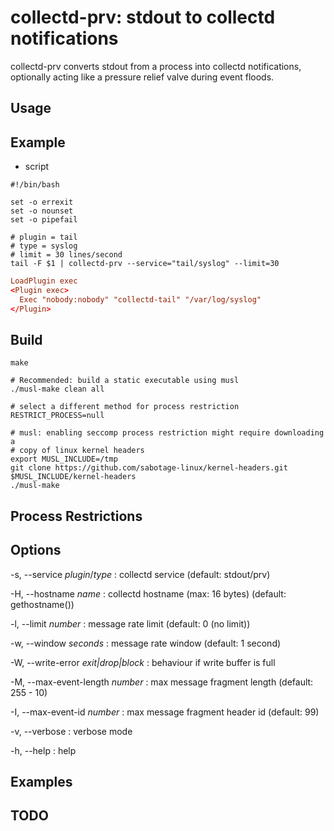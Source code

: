 # collectd-prv: stdout to collectd notifications

collectd-prv converts stdout from a process into collectd notifications,
optionally acting like a pressure relief valve during event floods.

## Usage

## Example

* script

```collectd-tail
#!/bin/bash

set -o errexit
set -o nounset
set -o pipefail

# plugin = tail
# type = syslog
# limit = 30 lines/second
tail -F $1 | collectd-prv --service="tail/syslog" --limit=30
```

```collectd.conf
LoadPlugin exec
<Plugin exec>
  Exec "nobody:nobody" "collectd-tail" "/var/log/syslog"
</Plugin>
```

## Build

```
make

# Recommended: build a static executable using musl
./musl-make clean all

# select a different method for process restriction
RESTRICT_PROCESS=null

# musl: enabling seccomp process restriction might require downloading a
# copy of linux kernel headers
export MUSL_INCLUDE=/tmp
git clone https://github.com/sabotage-linux/kernel-headers.git $MUSL_INCLUDE/kernel-headers
./musl-make
```

## Process Restrictions

## Options

-s, --service *plugin*/*type*
: collectd service (default: stdout/prv)

-H, --hostname *name*
: collectd hostname (max: 16 bytes) (default: gethostname())

-l, --limit *number*
: message rate limit (default: 0 (no limit))

-w, --window *seconds*
: message rate window (default: 1 second)

-W, --write-error *exit|drop|block*
: behaviour if write buffer is full

-M, --max-event-length *number*
: max message fragment length (default: 255 - 10)

-I, --max-event-id *number*
: max message fragment header id (default: 99)

-v, --verbose
: verbose mode

-h, --help
:  help

## Examples

## TODO
